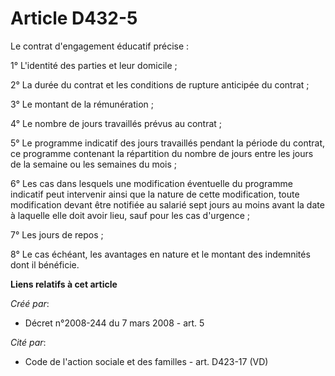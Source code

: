 # Article D432-5

Le contrat d'engagement éducatif précise : 

1° L'identité des parties et leur domicile ; 

2° La durée du contrat et les conditions de rupture anticipée du contrat ; 

3° Le montant de la rémunération ; 

4° Le nombre de jours travaillés prévus au contrat ; 

5° Le programme indicatif des jours travaillés pendant la période du contrat, ce programme contenant la répartition du nombre
de jours entre les jours de la semaine ou les semaines du mois ; 

6° Les cas dans lesquels une modification éventuelle du programme indicatif peut intervenir ainsi que la nature de cette
modification, toute modification devant être notifiée au salarié sept jours au moins avant la date à laquelle elle doit avoir
lieu, sauf pour les cas d'urgence ; 

7° Les jours de repos ; 

8° Le cas échéant, les avantages en nature et le montant des indemnités dont il bénéficie.

**Liens relatifs à cet article**

_Créé par_:

  - Décret n°2008-244 du 7 mars 2008 - art. 5

_Cité par_:

  - Code de l'action sociale et des familles - art. D423-17 (VD)
